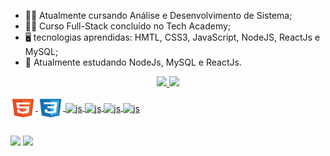 
- 👨‍🎓 Atualmente cursando Análise e Desenvolvimento de Sistema;
- 👨‍💻 Curso Full-Stack concluído no Tech Academy;
- 🖥 tecnologias aprendidas: HMTL, CSS3, JavaScript, NodeJS, ReactJs e MySQL;
- 🔗 Atualmente estudando NodeJs, MySQL e ReactJs.

<div align="center">
  <a href="https://github.com/igorVtermions">
  <img height="180em" src="https://github-readme-stats.vercel.app/api?username=igorVtermions&show_icons=true&theme=dracula&include_all_commits=true&count_private=true"/>
  <img height="180em" src="https://github-readme-stats.vercel.app/api/top-langs/?username=igorVtermions&layout=compact&langs_count=7&theme=dracula"/>
</div>
  
  <div style="display: inline_block"><br>
    <img align="center" alt="HTML" height="30" width="40" src="https://raw.githubusercontent.com/devicons/devicon/master/icons/html5/html5-original.svg">
  <img align="center" alt="CSS" height="30" width="40" src="https://raw.githubusercontent.com/devicons/devicon/master/icons/css3/css3-original.svg">
    <img align="center" alt="js" height="30" width="40" src="https://cdn.jsdelivr.net/gh/devicons/devicon/icons/javascript/javascript-original.svg" />
    <img align="center" alt="js" height="30" width="40" src="https://cdn.jsdelivr.net/gh/devicons/devicon/icons/nodejs/nodejs-original.svg" />
    <img align="center" alt="js" height="30" width="40" src="https://cdn.jsdelivr.net/gh/devicons/devicon/icons/react/react-original.svg" />
    <img align="center" alt="js" height="30" width="40" src="https://cdn.jsdelivr.net/gh/devicons/devicon/icons/mysql/mysql-plain-wordmark.svg" />
  </div>
  
  ##
  
  <div>
     <a href = "mailto:igorviniciusf10@gmail.com"><img src="https://img.shields.io/badge/-Gmail-%23333?style=for-the-badge&logo=gmail&logoColor=white" target="_blank"></a>
  <a href="linkedin.com/in/igor-vinicius-574657232" target="_blank"><img src="https://img.shields.io/badge/-LinkedIn-%230077B5?style=for-the-badge&logo=linkedin&logoColor=white" target="_blank"></a>
